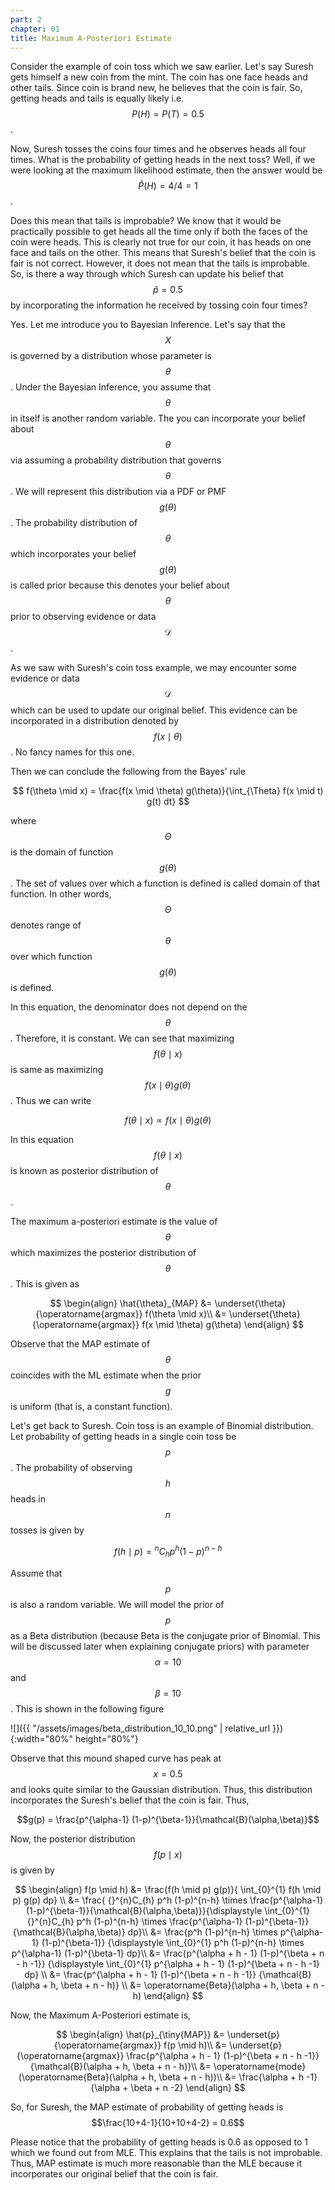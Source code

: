 ```yaml
---
part: 2
chapter: 01
title: Maximum A-Posteriori Estimate
---
```

Consider the example of coin toss which we saw earlier. Let's say Suresh gets himself a new coin from the mint. The coin has one face heads and other tails. Since coin is brand new, he believes that the coin is fair. So, getting heads and tails is equally likely i.e. $$P(H) = P(T) = 0.5$$.

Now, Suresh tosses the coins four times and he observes heads all four times. What is the probability of getting heads in the next toss? Well, if we were looking at the maximum likelihood estimate, then the answer would be $$\hat{P}(H) = 4/4 = 1$$.

Does this mean that tails is improbable? We know that it would be practically possible to get heads all the time only if both the faces of the coin were heads. This is clearly not true for our coin, it has heads on one face and tails on the other. This means that Suresh's belief that the coin is fair is not correct. However, it does not mean that the tails is improbable. So, is there a way through which Suresh can update his belief that $$\hat{p} = 0.5$$ by incorporating the information he received by tossing coin four times?

Yes. Let me introduce you to Bayesian Inference. Let's say that the $$X$$ is governed by a distribution whose parameter is $$\theta$$. Under the Bayesian Inference, you assume that $$\theta$$ in itself is another random variable. The you can incorporate your belief about $$\theta$$ via assuming a probability distribution that governs $$\theta$$. We will represent this distribution via a PDF or PMF $$g(\theta)$$. The probability distribution of $$\theta$$ which incorporates your belief $$g(\theta)$$ is called prior because this denotes your belief about $$\theta$$ prior to observing evidence or data $$\mathcal{D}$$.

As we saw with Suresh's coin toss example, we may encounter some evidence or data $$\mathcal{D}$$ which can be used to update our original belief. This evidence can be incorporated in a distribution denoted by $$f(x \mid \theta)$$. No fancy names for this one.

Then we can conclude the following from the Bayes' rule

$$
f(\theta \mid x) = \frac{f(x \mid \theta) g(\theta)}{\int_{\Theta} f(x \mid t) g(t) dt}
$$

where $$\Theta$$ is the domain of function $$g(\theta)$$. The set of values over which a function is defined is called domain of that function. In other words, $$\Theta$$ denotes range of $$\theta$$ over which function $$g(\theta)$$ is defined.

In this equation, the denominator does not depend on the $$\theta$$. Therefore, it is constant. We can see that maximizing $$f(\theta \mid x)$$ is same as maximizing $$f(x \mid \theta) g(\theta)$$. Thus we can write

$$f(\theta \mid x) \propto f(x \mid \theta) g(\theta)$$

In this equation $$f(\theta \mid x)$$ is known as posterior distribution of $$\theta$$.

The maximum a-posteriori estimate is the value of $$\theta$$ which maximizes the posterior distribution of $$\theta$$. This is given as

$$
\begin{align}
\hat{\theta}_{MAP} &= \underset{\theta}{\operatorname{argmax}} f(\theta \mid x)\\
&= \underset{\theta}{\operatorname{argmax}} f(x \mid \theta) g(\theta)
\end{align}
$$

Observe that the MAP estimate of $$\theta$$  coincides with the ML estimate when the prior $$g$$ is uniform (that is, a constant function).

Let's get back to Suresh. Coin toss is an example of Binomial distribution. Let probability of getting heads in a single coin toss be $$p$$. The probability of observing $$h$$ heads in $$n$$ tosses is given by 

$$f(h \mid p) = {}^{n}C_{h} p^h (1-p)^{n-h}$$

Assume that $$p$$ is also a random variable. We will model the prior of $$p$$ as a Beta distribution (because Beta is the conjugate prior of Binomial. This will be discussed later when explaining conjugate priors) with parameter $$\alpha = 10$$ and $$\beta = 10$$. This is shown in the following figure

![]({{ "/assets/images/beta_distribution_10_10.png" | relative_url }}){:width="80%" height="80%"}

Observe that this mound shaped curve has peak at $$x = 0.5$$ and looks quite similar to the Gaussian distribution. Thus, this distribution incorporates the Suresh's belief that the coin is fair. Thus,

$$g(p) = \frac{p^{\alpha-1} (1-p)^{\beta-1}}{\mathcal{B}(\alpha,\beta)}$$

Now, the posterior distribution $$f(p \mid x)$$ is given by

$$
\begin{align}
f(p \mid h) &= \frac{f(h \mid p) g(p)}{ \int_{0}^{1} f(h \mid p) g(p) dp} \\
&= \frac{ {}^{n}C_{h} p^h (1-p)^{n-h} \times \frac{p^{\alpha-1} (1-p)^{\beta-1}}{\mathcal{B}(\alpha,\beta)}}{\displaystyle \int_{0}^{1} {}^{n}C_{h} p^h (1-p)^{n-h} \times \frac{p^{\alpha-1} (1-p)^{\beta-1}}{\mathcal{B}(\alpha,\beta)} dp}\\
&= \frac{p^h (1-p)^{n-h} \times p^{\alpha-1} (1-p)^{\beta-1}} {\displaystyle \int_{0}^{1} p^h (1-p)^{n-h} \times p^{\alpha-1} (1-p)^{\beta-1} dp}\\
&= \frac{p^{\alpha + h - 1} (1-p)^{\beta + n - h -1}} {\displaystyle \int_{0}^{1} p^{\alpha + h - 1} (1-p)^{\beta + n - h -1} dp} \\
&= \frac{p^{\alpha + h - 1} (1-p)^{\beta + n - h -1}} {\mathcal{B}(\alpha + h, \beta + n - h)} \\
&= \operatorname{Beta}(\alpha + h, \beta + n - h)
\end{align}
$$

Now, the Maximum A-Posteriori estimate is,

$$
\begin{align}
\hat{p}_{\tiny{MAP}} &= \underset{p}{\operatorname{argmax}} f(p \mid h)\\
&= \underset{p}{\operatorname{argmax}} \frac{p^{\alpha + h - 1} (1-p)^{\beta + n - h -1}} {\mathcal{B}(\alpha + h, \beta + n - h)}\\
&= \operatorname{mode}(\operatorname{Beta}(\alpha + h, \beta + n - h))\\
&= \frac{\alpha + h -1}{\alpha + \beta + n -2}
\end{align}
$$

So, for Suresh, the MAP estimate of probability of getting heads is $$\frac{10+4-1}{10+10+4-2} = 0.6$$

Please notice that the probability of getting heads is 0.6 as opposed to 1 which we found out from MLE. This explains that the tails is not improbable. Thus, MAP estimate is much more reasonable than the MLE because it incorporates our original belief that the coin is fair. 
